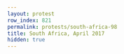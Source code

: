 ```yaml
---
layout: protest
row_index: 821
permalink: protests/south-africa-98
title: South Africa, April 2017
hidden: true
---
```

